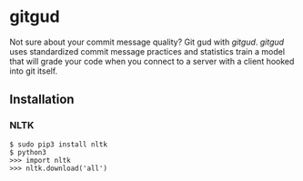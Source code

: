 # gitgud
Not sure about your commit message quality? Git gud with *gitgud*.
*gitgud* uses standardized commit message practices and statistics train a model that will grade your code when you connect to a server with a client hooked into git itself.

## Installation

### NLTK
```
$ sudo pip3 install nltk
$ python3
>>> import nltk
>>> nltk.download('all')
```
